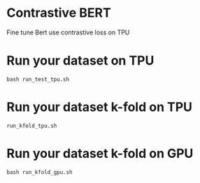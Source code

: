 # Contrastive BERT
Fine tune Bert use contrastive loss
 on TPU
# Run your dataset on TPU
```
bash run_test_tpu.sh
```

# Run your dataset k-fold on TPU
```
run_kfold_tpu.sh

```

# Run your dataset k-fold on GPU
```
bash run_kfold_gpu.sh
```
